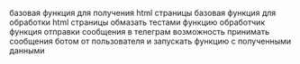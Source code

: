 базовая функция для получения html страницы
базовая функция для обработки html страницы
обмазать тестами функцию обработчик
функция отправки сообщения в телеграм
возможность принимать сообщения ботом от пользователя и запускать функцию с полученными данными
